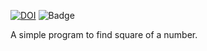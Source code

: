 [![DOI](https://zenodo.org/badge/531588763.svg)](https://zenodo.org/badge/latestdoi/531588763)  ![Badge](https://img.shields.io/appveyor/build/Priya-Saroj/HW1_CSC510?style=plastic)
 
 A simple program to find square of a number.
